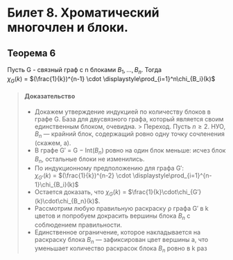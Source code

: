# Билет 8. Хроматический многочлен и блоки.

## Теорема 6

Пусть G - связный граф с n блоками $B_1, \dotsc, B_n$. Тогда   
$\chi_G(k)$ = $(\frac{1}{k})^{n-1} \cdot \displaystyle\prod_{i=1}^n\chi_{B_i}(k)$

>#### Доказательство
> - Докажем утверждение индукцией по
    количеству блоков в графе G. База для двусвязного
    графа, который является своим единственным блоком,
    очевидна.
    > Переход. Пусть $n \ge 2$. НУО, $B_n$ — крайний блок,
    содержащий ровно одну точку сочленения (скажем, a).
> - В графе G′ = G − Int($B_n$) ровно на один блок меньше:
    исчез блок $B_n$, остальные блоки не изменились.
> - По индукционному предположению для графа G′:  
    $\chi_{G′}(k)$ = $(\frac{1}{k})^{n-2} \cdot \displaystyle\prod_{i=1}^{n-1}\chi_{B_i}(k)$
> - Остается доказать, что $\chi_G(k)$ = $\frac{1}{k}\cdot\chi_{G′}(k)\cdot\chi_{B_n}(k)$.
> - Рассмотрим любую правильную раскраску ρ графа G′
    в k цветов и попробуем докрасить вершины блока $B_n$ с
    соблюдением правильности.
> - Единственное ограничение, которое накладывается на
    раскраску блока $B_n$ — зафиксирован цвет вершины a, что
    уменьшает количество раскрасок блока $B_n$ ровно в k раз

